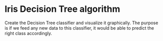 # Iris Decision Tree algorithm
Create the Decision Tree classifier and visualize it graphically.
The purpose is if we feed any new data to this classifier, it would be able to predict the right class accordingly.
